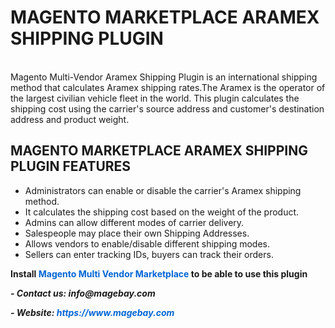 <h1><strong>MAGENTO MARKETPLACE ARAMEX SHIPPING PLUGIN</strong></h1>

<p><br />
Magento Multi-Vendor Aramex Shipping Plugin is an international shipping method that calculates Aramex shipping rates.The Aramex is the operator of the largest civilian vehicle fleet in the world. This plugin calculates the shipping cost using the carrier&#39;s source address and customer&#39;s destination address and product weight.</p>

<h2><strong>MAGENTO MARKETPLACE ARAMEX SHIPPING PLUGIN FEATURES</strong></h2>

<ul>
	<li>Administrators can enable or disable the carrier&#39;s Aramex shipping method.</li>
	<li>It calculates the shipping cost based on the weight of the product.</li>
	<li>Admins can allow different modes of carrier delivery.</li>
	<li>Salespeople may place their own Shipping Addresses.</li>
	<li>Allows vendors to enable/disable different shipping modes.</li>
	<li>Sellers can enter tracking IDs, buyers can track their orders.</li>
</ul>

<p><strong>Install&nbsp;<a href="https://www.magebay.com/magento-multi-vendor-marketplace-extension" style="box-sizing: border-box; background-color: transparent; color: rgb(3, 102, 214); text-decoration-line: none;">Magento Multi Vendor Marketplace</a>&nbsp;to be able to use this plugin</strong></p>

<p><strong><em>- Contact&nbsp;</em><em>us:</em><em>&nbsp;info@magebay.com</em></strong></p>

<p><strong><em>- Website:&nbsp;<a href="https://www.magebay.com/" style="box-sizing: border-box; background-color: transparent; color: rgb(3, 102, 214); text-decoration-line: none;">https://www.magebay.com</a></em></strong></p>

<p>&nbsp;</p>
